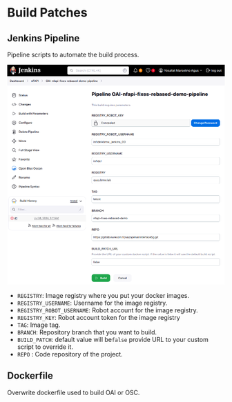 # Build Patches

## Jenkins Pipeline

Pipeline scripts to automate the build process.

![Parameterized Build](assets/build_param.png)

- `REGISTRY`: Image registry where you put your docker images.
- `REGISTRY_USERNAME`:  Username for the image registry.
- `REGISTRY_ROBOT_USERNAME`: Robot account for the image registry.
- `REGISTRY_KEY`: Robot account token for the image registry
- `TAG`: Image tag.
- `BRANCH`: Repository branch that you want to build.
- `BUILD_PATCH`: default value will be`false` provide URL to your custom script to override it.
- `REPO` : Code repository of the project.


## Dockerfile  

Overwrite dockerfile used to build OAI or OSC.
